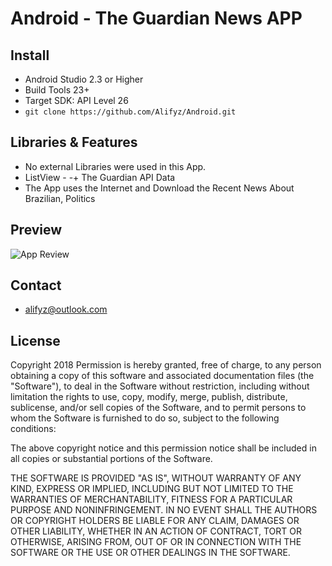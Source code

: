 # Android - The Guardian News APP

## Install

* Android Studio 2.3 or Higher
* Build Tools 23+
* Target SDK: API Level 26
* ``` git clone https://github.com/Alifyz/Android.git ```

## Libraries & Features

* No external Libraries were used in this App. 
* ListView - -+ The Guardian API Data
* The App uses the Internet and Download the Recent News About Brazilian, Politics


## Preview
![App Review](https://gfycat.com/gifs/detail/LikableGregariousKitten)

## Contact

* alifyz@outlook.com

## License

Copyright 2018 
Permission is hereby granted, free of charge, to any person obtaining a copy of this software and associated documentation files (the "Software"), to deal in the Software without restriction, including without limitation the rights to use, copy, modify, merge, publish, distribute, sublicense, and/or sell copies of the Software, and to permit persons to whom the Software is furnished to do so, subject to the following conditions:

The above copyright notice and this permission notice shall be included in all copies or substantial portions of the Software.

THE SOFTWARE IS PROVIDED "AS IS", WITHOUT WARRANTY OF ANY KIND, EXPRESS OR IMPLIED, INCLUDING BUT NOT LIMITED TO THE WARRANTIES OF MERCHANTABILITY, FITNESS FOR A PARTICULAR PURPOSE AND NONINFRINGEMENT. IN NO EVENT SHALL THE AUTHORS OR COPYRIGHT HOLDERS BE LIABLE FOR ANY CLAIM, DAMAGES OR OTHER LIABILITY, WHETHER IN AN ACTION OF CONTRACT, TORT OR OTHERWISE, ARISING FROM, OUT OF OR IN CONNECTION WITH THE SOFTWARE OR THE USE OR OTHER DEALINGS IN THE SOFTWARE.
